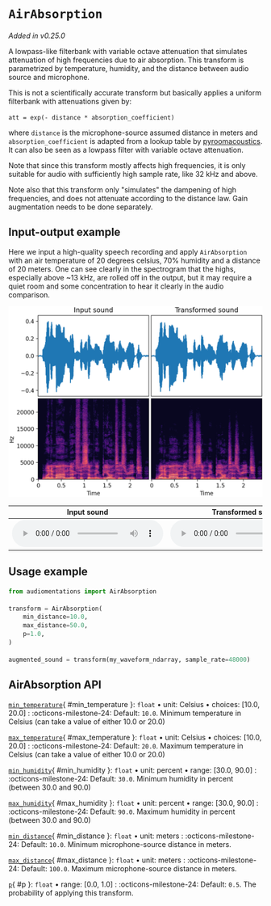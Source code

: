 # `AirAbsorption`

_Added in v0.25.0_

A lowpass-like filterbank with variable octave attenuation that simulates attenuation of
high frequencies due to air absorption. This transform is parametrized by temperature,
humidity, and the distance between audio source and microphone.

This is not a scientifically accurate transform but basically applies a uniform
filterbank with attenuations given by:

`att = exp(- distance * absorption_coefficient)`

where `distance` is the microphone-source assumed distance in meters and `absorption_coefficient`
is adapted from a lookup table by [pyroomacoustics](https://github.com/LCAV/pyroomacoustics).
It can also be seen as a lowpass filter with variable octave attenuation.

Note that since this transform mostly affects high frequencies, it is only
suitable for audio with sufficiently high sample rate, like 32 kHz and above.

Note also that this transform only "simulates" the dampening of high frequencies, and
does not attenuate according to the distance law. Gain augmentation needs to be done
separately.

## Input-output example

Here we input a high-quality speech recording and apply `AirAbsorption` with an air
temperature of 20 degrees celsius, 70% humidity and a distance of 20 meters. One can see
clearly in the spectrogram that the highs, especially above ~13 kHz, are rolled off in
the output, but it may require a quiet room and some concentration to
hear it clearly in the audio comparison.

![Input-output waveforms and spectrograms](AirAbsorption.webp)

| Input sound                                                                           | Transformed sound                                                                           |
|---------------------------------------------------------------------------------------|---------------------------------------------------------------------------------------------|
| <audio controls><source src="../AirAbsorption_input.flac" type="audio/flac"></audio> | <audio controls><source src="../AirAbsorption_transformed.flac" type="audio/flac"></audio> | 

## Usage example

```python
from audiomentations import AirAbsorption

transform = AirAbsorption(
    min_distance=10.0,
    max_distance=50.0,
    p=1.0,
)

augmented_sound = transform(my_waveform_ndarray, sample_rate=48000)
```

## AirAbsorption API

[`min_temperature`](#min_temperature){ #min_temperature }: `float` • unit: Celsius • choices: [10.0, 20.0]
:   :octicons-milestone-24: Default: `10.0`. Minimum temperature in Celsius (can take a value of either 10.0 or 20.0)

[`max_temperature`](#max_temperature){ #max_temperature }: `float` • unit: Celsius • choices: [10.0, 20.0]
:   :octicons-milestone-24: Default: `20.0`. Maximum temperature in Celsius (can take a value of either 10.0 or 20.0)

[`min_humidity`](#min_humidity){ #min_humidity }: `float` • unit: percent • range: [30.0, 90.0]
:   :octicons-milestone-24: Default: `30.0`. Minimum humidity in percent (between 30.0 and 90.0)

[`max_humidity`](#max_humidity){ #max_humidity }: `float` • unit: percent • range: [30.0, 90.0]
:   :octicons-milestone-24: Default: `90.0`. Maximum humidity in percent (between 30.0 and 90.0)

[`min_distance`](#min_distance){ #min_distance }: `float` • unit: meters
:   :octicons-milestone-24: Default: `10.0`. Minimum microphone-source distance in meters.

[`max_distance`](#max_distance){ #max_distance }: `float` • unit: meters
:   :octicons-milestone-24: Default: `100.0`. Maximum microphone-source distance in meters.

[`p`](#p){ #p }: `float` • range: [0.0, 1.0]
:   :octicons-milestone-24: Default: `0.5`. The probability of applying this transform.
